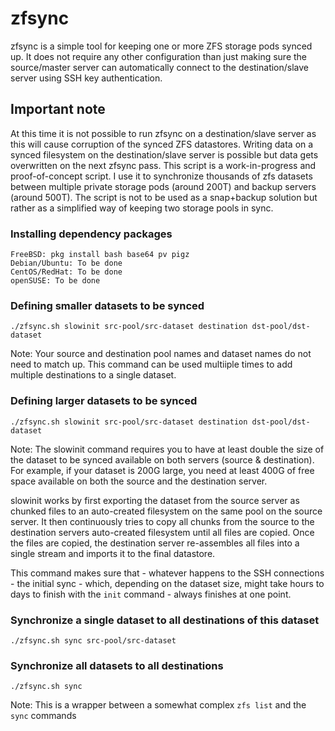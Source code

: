 # zfsync
zfsync is a simple tool for keeping one or more ZFS storage pods synced up. It does not require any other configuration than just making sure the source/master server can automatically connect to the destination/slave server using SSH key authentication.

## Important note
At this time it is not possible to run zfsync on a destination/slave server as this will cause corruption of the synced ZFS datastores.
Writing data on a synced filesystem on the destination/slave server is possible but data gets overwritten on the next zfsync pass.
This script is a work-in-progress and proof-of-concept script. I use it to synchronize thousands of zfs datasets between multiple private storage pods (around 200T) and backup servers (around 500T).
The script is not to be used as a snap+backup solution but rather as a simplified way of keeping two storage pools in sync.

### Installing dependency packages
```
FreeBSD: pkg install bash base64 pv pigz
Debian/Ubuntu: To be done
CentOS/RedHat: To be done
openSUSE: To be done
```

### Defining smaller datasets to be synced
```
./zfsync.sh slowinit src-pool/src-dataset destination dst-pool/dst-dataset
```
Note: Your source and destination pool names and dataset names do not need to match up. This command can be used multiiple times to add multiple destinations to a single dataset.

### Defining larger datasets to be synced
```
./zfsync.sh slowinit src-pool/src-dataset destination dst-pool/dst-dataset
```
Note: The slowinit command requires you to have at least double the size of the dataset to be synced available on both servers (source & destination). For example, if your dataset is 200G large, you need at least 400G of free space available on both the source and the destination server.

slowinit works by first exporting the dataset from the source server as chunked files to an auto-created filesystem on the same pool on the source server. It then continuously tries to copy all chunks from the source to the destination servers auto-created filesystem until all files are copied. Once the files are copied, the destination server re-assembles all files into a single stream and imports it to the final datastore.

This command makes sure that - whatever happens to the SSH connections - the initial sync - which, depending on the dataset size, might take hours to days to finish with the `init` command - always finishes at one point.

### Synchronize a single dataset to all destinations of this dataset
```
./zfsync.sh sync src-pool/src-dataset
```

### Synchronize all datasets to all destinations
```
./zfsync.sh sync
```
Note: This is a wrapper between a somewhat complex `zfs list` and the `sync` commands